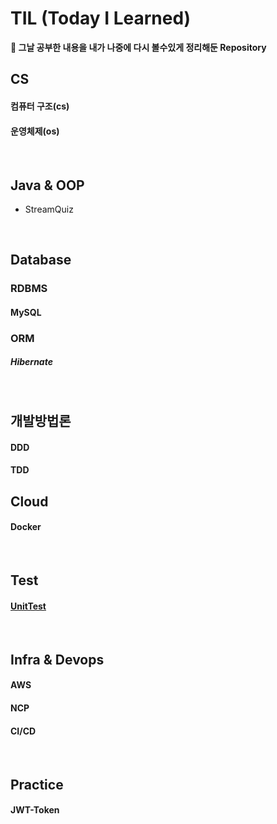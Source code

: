 # TIL (Today I Learned)
<b>📌 그날 공부한 내용을 내가 나중에 다시 볼수있게 정리해둔 Repository</b>

## CS
#### 컴퓨터 구조(cs)
#### 운영체제(os)
<br>

## Java & OOP
- StreamQuiz

<br>

## Database
### RDBMS
#### MySQL

### ORM
##### Hibernate

<br>

## 개발방법론
#### DDD

#### TDD

## Cloud
#### Docker

<br>

## Test
#### <a href="https://github.com/Hyeonqz/TIL/tree/master/Test/UnitTest">UnitTest</a> 

<br>

## Infra & Devops
#### AWS

#### NCP

#### CI/CD

<br>

## Practice
#### JWT-Token 
